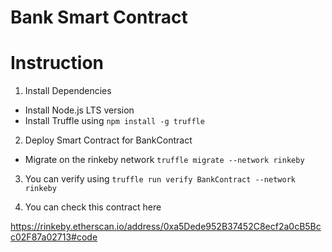 # Bank Smart Contract

# Instruction 

1. Install Dependencies

- Install Node.js LTS version
- Install Truffle using `npm install -g truffle`

2. Deploy Smart Contract for BankContract

- Migrate on the rinkeby network `truffle migrate --network rinkeby`

3. You can verify using `truffle run verify BankContract --network rinkeby`

4. You can check this contract here

https://rinkeby.etherscan.io/address/0xa5Dede952B37452C8ecf2a0cB5Bcc02F87a02713#code

